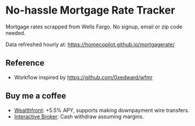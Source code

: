 # No-hassle Mortgage Rate Tracker

Mortgage rates scrapped from Wells Fargo. No signup, email or zip code needed.

Data refreshed hourly at: https://homecopilot.github.io/mortgagerate/

## Reference
* Workflow inspired by https://github.com/0xedward/wfmr

## Buy me a coffee
* [Wealthfront](https://www.wealthfront.com/c/affiliates/invited/AFFD-E8PQ-GQRP-YJNU): +5.5% APY, supports making downpayment wire transfers.
* [Interactive Broker](https://ibkr.com/referral/wei228): Cash withdraw assuming margins.